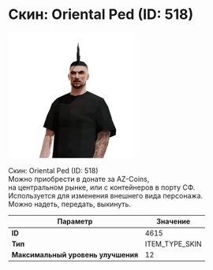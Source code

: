 # Скин: Oriental Ped (ID: 518)

![Item Image](../img/4615.webp?raw=true)

Скин: Oriental Ped (ID: 518)<br>Можно приобрести в донате за AZ-Coins,<br>на центральном рынке, или с контейнеров в порту СФ.<br>Используется для изменения внешнего вида персонажа. <br>Можно надеть, передать, выкинуть.


| Параметр | Значение |
|----------|----------|
| **ID** | 4615 |
| **Тип** | ITEM_TYPE_SKIN |
| **Максимальный уровень улучшения** | 12 |

